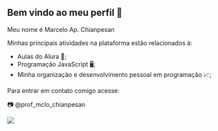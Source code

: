 ## Bem vindo ao meu perfil 🖤

Meu nome é Marcelo Ap. Chianpesan

Minhas principais atividades na plataforma estão relacionados à:

- Aulas do Alura 📝;
- Programação JavaScript 🖥️;
- Minha organização e desenvolvimento pessoal em programação 📈;

Para entrar em contato comigo acesse:

📷 @prof_mclo_chianpesan

![]([https://www.google.com/url?sa=i&url=https%3A%2F%2Fgiphy.com%2Fexplore%2Fprogramacao&psig=AOvVaw3JM2YGlbu9BaRn6TyH-P4L&ust=1718389636407000&source=images&cd=vfe&opi=89978449&ved=0CA8QjRxqFwoTCPCMubCa2YYDFQAAAAAdAAAAABAE](https://media.tenor.com/k_FD58xnsicAAAAi/work-internet.gif))
